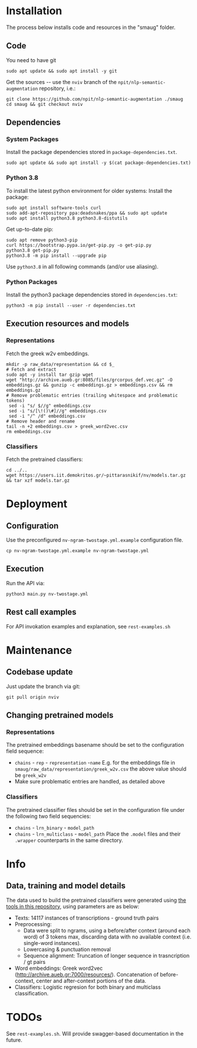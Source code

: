# Installation
The process below installs code and resources in the "smaug" folder.

## Code
You need to have git
```
sudo apt update && sudo apt install -y git
```

Get the sources -- use the `nviv` branch of the `npit/nlp-semantic-augmentation` repository, i.e.:
```
git clone https://github.com/npit/nlp-semantic-augmentation ./smaug 
cd smaug && git checkout nviv
```


## Dependencies
### System Packages
Install the package dependencies stored in `package-dependencies.txt`.
```
sudo apt update && sudo apt install -y $(cat package-dependencies.txt)
```

### Python 3.8
To install the latest python environment for older systems:
Install the package:
```
sudo apt install software-tools curl
sudo add-apt-repository ppa:deadsnakes/ppa && sudo apt update
sudo apt install python3.8 python3.8-distutils
```
Get up-to-date pip:
```
sudo apt remove python3-pip
curl https://bootstrap.pypa.io/get-pip.py -o get-pip.py
python3.8 get-pip.py
python3.8 -m pip install --upgrade pip

```
Use `python3.8` in all following commands (and/or use aliasing).

### Python Packages
Install the python3 package dependencies stored in `dependencies.txt`:
```
python3 -m pip install --user -r dependencies.txt
```


## Execution resources and models

### Representations
Fetch the greek w2v embeddings.
```
mkdir -p raw_data/representation && cd $_
# Fetch and extract
sudo apt -y install tar gzip wget
wget "http://archive.aueb.gr:8085/files/grcorpus_def.vec.gz" -O embeddings.gz && gunzip -c embeddings.gz > embeddings.csv && rm embeddings.gz
# Remove problematic entries (trailing whitespace and problematic tokens)
 sed -i "s/ $//g" embeddings.csv
 sed -i "s/[\!()\#]//g" embeddings.csv
 sed -i "/^ /d" embeddings.csv
# Remove header and rename
tail -n +2 embeddings.csv > greek_word2vec.csv
rm embeddings.csv
```

### Classifiers
Fetch the pretrained classifiers:
```
cd ../..
wget https://users.iit.demokritos.gr/~pittarasnikif/nv/models.tar.gz && tar xzf models.tar.gz
```


# Deployment
## Configuration
Use the preconfigured `nv-ngram-twostage.yml.example` configuration file.
```
cp nv-ngram-twostage.yml.example nv-ngram-twostage.yml
```
## Execution
Run the API via:

```
python3 main.py nv-twostage.yml
```

## Rest call examples
For API invokation examples and explanation, see `rest-examples.sh`

# Maintenance
## Codebase update
Just update the branch via git:
```
git pull origin nviv
```

## Changing pretrained models

### Representations
The pretrained embeddings basename should be set to the configuration field sequence:
- `chains` - `rep` - `representation` -`name`
   E.g. for the embeddings file in `smaug/raw_data/representation/greek_w2v.csv` the above value should be `greek_w2v`
- Make sure problematic entries are handled, as detailed above

### Classifiers
The pretrained classifier files should be set in the configuration file under the following two field sequencies:
- `chains` - `lrn_binary` - `model_path`
- `chains` - `lrn_multiclass` - `model_path`
Place the `.model` files and their `.wrapper` counterparts in the same directory.

# Info
## Data, training and model details
The data used to build the pretrained classifiers were generated using [the tools in this repository](https://gitlab.com/npit/word-level-transcription-classification), using parameters are as below:
- Texts: 14117 instances of transcriptions - ground truth pairs
- Preprocessing:
   - Data were split to ngrams, using a before/after context (around each word) of 3 tokens max, discarding data with no available context (i.e. single-word instances).
   - Lowercasing & punctuation removal
   - Sequence alignment: Truncation of longer sequence in trasncription / gt pairs
- Word embeddings: Greek word2vec (http://archive.aueb.gr:7000/resources/). Concatenation of before-context, center and after-context portions of the data.
- Classifiers: Logistic regresion for both binary and multiclass classification.

# TODOs
See `rest-examples.sh`. Will provide swagger-based documentation in the future.
